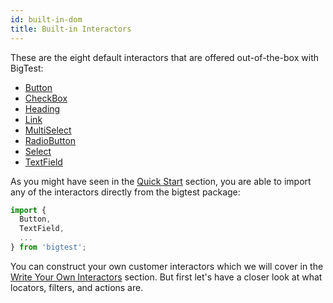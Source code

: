 ```yaml
---
id: built-in-dom
title: Built-in Interactors
---
```


<!-- 
- 1-2 sentences of what they are
-->
These are the eight default interactors that are offered out-of-the-box with BigTest:
- [Button](/)
- [CheckBox](/)
- [Heading](/)
- [Link](/)
- [MultiSelect](/)
- [RadioButton](/)
- [Select](/)
- [TextField](/)

As you might have seen in the [Quick Start](/) section, you are able to import any of the interactors directly from the bigtest package:
```js
import { 
  Button, 
  TextField, 
  ... 
} from 'bigtest';
```

<!-- 
- List of all available interactors
  - there is also Page interactor but idk if that should be mentioned here 
  - Either the list above links to API or we have an example of each. Or maybe both.
    - I think a link to the API would be best
-->

<!--
- One example
  - Because the focus is on just showing people how to import, I didn't think it would be necessary to show both jest and cypress here.
  - and also we're covering locators, filters, actions in the next section so i kept the example simple.
-->

You can construct your own customer interactors which we will cover in the [Write Your Own Interactors](/) section. But first let's have a closer look at what locators, filters, and actions are. 

<!-- 
- Make sure to make it clear that people can and should write their own interactors.
-->